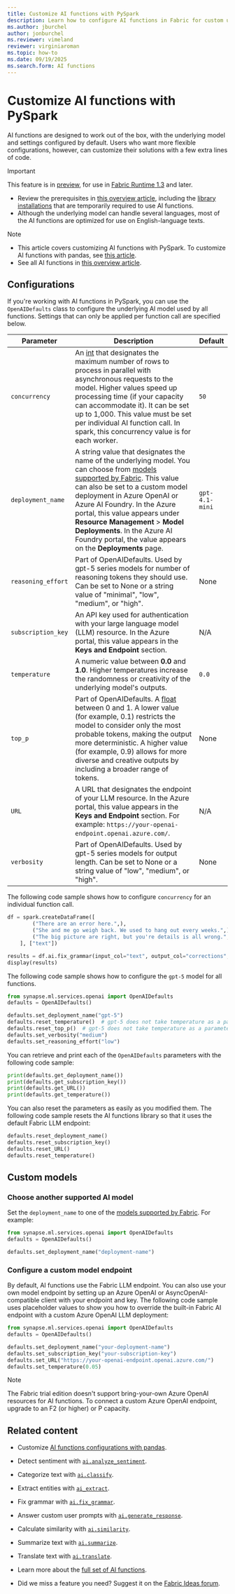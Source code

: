 ```yaml
---
title: Customize AI functions with PySpark
description: Learn how to configure AI functions in Fabric for custom use. For example, modifying the underlying LLM or other related settings with PySpark.
ms.author: jburchel
author: jonburchel
ms.reviewer: vimeland
reviewer: virginiaroman
ms.topic: how-to
ms.date: 09/19/2025
ms.search.form: AI functions
---
```


# Customize AI functions with PySpark

AI functions are designed to work out of the box, with the underlying model and settings configured by default. Users who want more flexible configurations, however, can customize their solutions with a few extra lines of code.

> [!IMPORTANT]
> This feature is in [preview](../../../get-started/preview.md), for use in [Fabric Runtime 1.3](../../../data-engineering/runtime-1-3.md) and later.
>
> - Review the prerequisites in [this overview article](../overview.md), including the [library installations](../overview.md#getting-started-with-ai-functions) that are temporarily required to use AI functions.
> - Although the underlying model can handle several languages, most of the AI functions are optimized for use on English-language texts.

> [!NOTE]
> - This article covers customizing AI functions with PySpark. To customize AI functions with pandas, see [this article](../pandas/configuration.md).
> - See all AI functions in [this overview article](../overview.md).

## Configurations

If you're working with AI functions in PySpark, you can use the `OpenAIDefaults` class to configure the underlying AI model used by all functions. Settings that can  only be applied per function call are specified below.

| Parameter | Description | Default |
|---|---|---|
| `concurrency` | An [int](https://docs.python.org/3/library/functions.html#int) that designates the maximum number of rows to process in parallel with asynchronous requests to the model. Higher values speed up processing time (if your capacity can accommodate it). It can be set up to 1,000. This value must be set per individual AI function call. In spark, this concurrency value is for each worker. | `50` |
| `deployment_name` | A string value that designates the name of the underlying model. You can choose from [models supported by Fabric](../../ai-services/ai-services-overview.md#azure-openai-service). This value can also be set to a custom model deployment in Azure OpenAI or Azure AI Foundry. In the Azure portal, this value appears under **Resource Management** > **Model Deployments**. In the Azure AI Foundry portal, the value appears on the **Deployments** page.  | `gpt-4.1-mini` |
| `reasoning_effort` | Part of OpenAIDefaults. Used by gpt-5 series models for number of reasoning tokens they should use. Can be set to None or a string value of "minimal", "low", "medium", or "high". | None |
| `subscription_key` | An API key used for authentication with your large language model (LLM) resource. In the Azure portal, this value appears in the **Keys and Endpoint** section. | N/A |
| `temperature` | A numeric value between **0.0** and **1.0**. Higher temperatures increase the randomness or creativity of the underlying model's outputs. | `0.0` |
| `top_p` | Part of OpenAIDefaults. A [float](https://docs.python.org/3/library/functions.html#float) between 0 and 1. A lower value (for example, 0.1) restricts the model to consider only the most probable tokens, making the output more deterministic. A higher value (for example, 0.9) allows for more diverse and creative outputs by including a broader range of tokens. | None |
| `URL`| A URL that designates the endpoint of your LLM resource. In the Azure portal, this value appears in the **Keys and Endpoint** section. For example: `https://your-openai-endpoint.openai.azure.com/`. | N/A |
| `verbosity` | Part of OpenAIDefaults. Used by gpt-5 series models for output length. Can be set to None or a string value of "low", "medium", or "high". | None |

The following code sample shows how to configure `concurrency` for an individual function call.

```python
df = spark.createDataFrame([
        ("There are an error here.",),
        ("She and me go weigh back. We used to hang out every weeks.",),
        ("The big picture are right, but you're details is all wrong.",)
    ], ["text"])

results = df.ai.fix_grammar(input_col="text", output_col="corrections", concurrency=200)
display(results)
```

The following code sample shows how to configure the `gpt-5` model for all functions.

```python
from synapse.ml.services.openai import OpenAIDefaults
defaults = OpenAIDefaults()

defaults.set_deployment_name("gpt-5")
defaults.reset_temperature()  # gpt-5 does not take temperature as a parameter
defaults.reset_top_p()  # gpt-5 does not take temperature as a parameter
defaults.set_verbosity("medium")
defaults.set_reasoning_effort("low")
```

You can retrieve and print each of the `OpenAIDefaults` parameters with the following code sample:

```python
print(defaults.get_deployment_name())
print(defaults.get_subscription_key())
print(defaults.get_URL())
print(defaults.get_temperature())
```

You can also reset the parameters as easily as you modified them. The following code sample resets the AI functions library so that it uses the default Fabric LLM endpoint:

```python
defaults.reset_deployment_name()
defaults.reset_subscription_key()
defaults.reset_URL()
defaults.reset_temperature()
```

## Custom models

### Choose another supported AI model

Set the `deployment_name` to one of the [models supported by Fabric](../../ai-services/ai-services-overview.md#azure-openai-service). For example:

```python
from synapse.ml.services.openai import OpenAIDefaults
defaults = OpenAIDefaults()

defaults.set_deployment_name("deployment-name")
```

### Configure a custom model endpoint

By default, AI functions use the Fabric LLM endpoint. You can also use your own model endpoint by setting up an Azure OpenAI or AsyncOpenAI-compatible client with your endpoint and key. The following code sample uses placeholder values to show you how to override the built-in Fabric AI endpoint with a custom Azure OpenAI LLM deployment:

```python
from synapse.ml.services.openai import OpenAIDefaults
defaults = OpenAIDefaults()

defaults.set_deployment_name("your-deployment-name")
defaults.set_subscription_key("your-subscription-key")
defaults.set_URL("https://your-openai-endpoint.openai.azure.com/")
defaults.set_temperature(0.05)
```

> [!NOTE]
>
> The Fabric trial edition doesn't support bring-your-own Azure OpenAI resources for AI functions. To connect a custom Azure OpenAI endpoint, upgrade to an F2 (or higher) or P capacity.

## Related content

- Customize [AI functions configurations with pandas](../pandas/configuration.md).
- Detect sentiment with [`ai.analyze_sentiment`](./analyze-sentiment.md).
- Categorize text with [`ai.classify`](./classify.md).
- Extract entities with [`ai_extract`](./extract.md).
- Fix grammar with [`ai.fix_grammar`](./fix-grammar.md).
- Answer custom user prompts with [`ai.generate_response`](./generate-response.md).
- Calculate similarity with [`ai.similarity`](./similarity.md).
- Summarize text with [`ai.summarize`](./summarize.md).
- Translate text with [`ai.translate`](./translate.md).

- Learn more about the [full set of AI functions](../overview.md).
- Did we miss a feature you need? Suggest it on the [Fabric Ideas forum](https://ideas.fabric.microsoft.com/).
